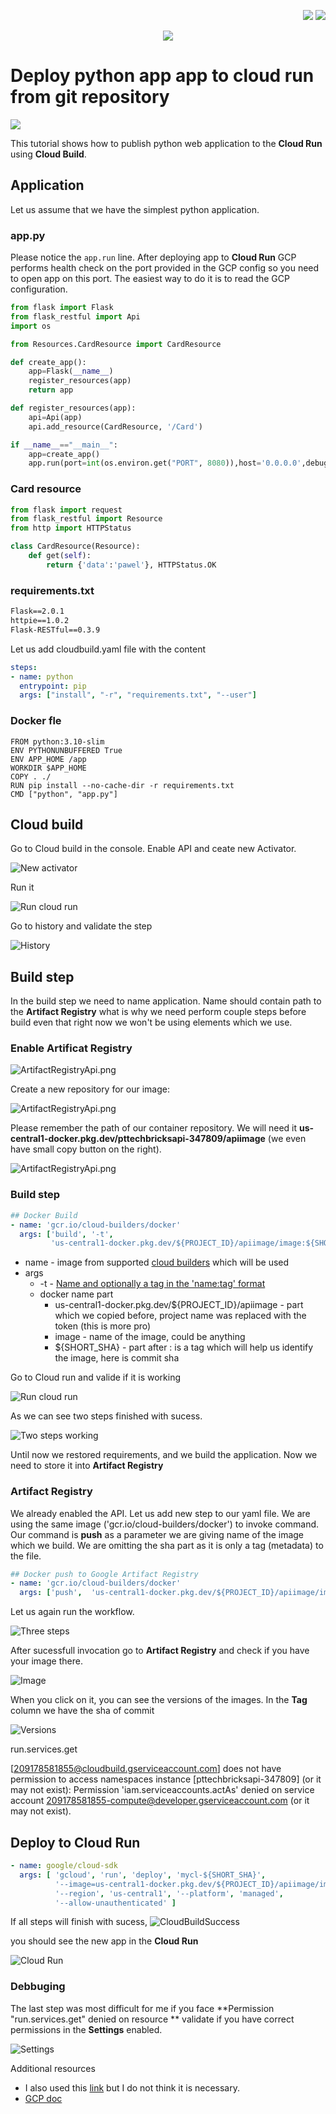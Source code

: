<!--Category:Article,Azure--> 
 <p align="right">
    <a href="http://productivitytools.tech/"><img src="Images/Header/ProductivityTools_green_40px_2.png" /><a> 
    <a href="https://github.com/pwujczyk/ProductivityTools.Articles"><img src="Images/Header/Github_border_40px.png" /></a>
</p>
<p align="center">
    <a href="http://productivitytools.tech/">
        <img src='Images/Header/LogoTitle_green_500px.png' />
    </a>
</p>

# Deploy python app app to cloud run from git repository

<!--og-image-->
![](Images/OGImage.jpg)

This tutorial shows how to publish python web application to the **Cloud Run** using **Cloud Build**.

<!--more-->

## Application

Let us assume that we have the simplest python application.

### app.py
Please notice the ``app.run`` line. After deploying app to **Cloud Run** GCP performs health check on the port provided in the GCP config so you need to open app on this port. The easiest way to do it is to read the GCP configuration.

```python
from flask import Flask
from flask_restful import Api
import os

from Resources.CardResource import CardResource

def create_app():
    app=Flask(__name__)
    register_resources(app)
    return app

def register_resources(app):
    api=Api(app)
    api.add_resource(CardResource, '/Card')

if __name__=="__main__":
    app=create_app()
    app.run(port=int(os.environ.get("PORT", 8080)),host='0.0.0.0',debug=True)
```
### Card resource
```python
from flask import request
from flask_restful import Resource
from http import HTTPStatus

class CardResource(Resource):
    def get(self):
        return {'data':'pawel'}, HTTPStatus.OK
```

### requirements.txt
```txt
Flask==2.0.1
httpie==1.0.2
Flask-RESTful==0.3.9
```

Let us add cloudbuild.yaml file with the content

```yml
steps:
- name: python
  entrypoint: pip
  args: ["install", "-r", "requirements.txt", "--user"]
```

### Docker fle
```
FROM python:3.10-slim
ENV PYTHONUNBUFFERED True
ENV APP_HOME /app
WORKDIR $APP_HOME
COPY . ./
RUN pip install --no-cache-dir -r requirements.txt
CMD ["python", "app.py"]
```

## Cloud build
Go to Cloud build in the console. Enable API and ceate new Activator.

![New activator](Images/NewActivator.png)

Run it

![Run cloud run](Images/RunCloudBuild.png)


Go to history and validate the step

![History](Images/History.png)

## Build step

In the build step we need to name application. Name should contain path to the **Artifact Registry** what is why we need perform couple steps before build even that right now we won't be using elements which we use.

### Enable Artificat Registry

![ArtifactRegistryApi.png](Images/ArtifactRegistryApi.png)

Create a new repository for our image:


![ArtifactRegistryApi.png](Images/CreateRepository.png)

Please remember the path of our container repository. We will need it **us-central1-docker.pkg.dev/pttechbricksapi-347809/apiimage** (we even have small copy button on the right).

![ArtifactRegistryApi.png](Images/ApiImageRepository.png)

### Build step

```yml
## Docker Build
- name: 'gcr.io/cloud-builders/docker'
  args: ['build', '-t',
         'us-central1-docker.pkg.dev/${PROJECT_ID}/apiimage/image:${SHORT_SHA}', '.']
```
- name - image from supported [cloud builders](https://github.com/GoogleCloudPlatform/cloud-builders) which will be used
- args
  - -t - [Name and optionally a tag in the 'name:tag' format](https://docs.docker.com/engine/reference/commandline/build/)
  - docker name part 
    - us-central1-docker.pkg.dev/${PROJECT_ID}/apiimage - part which we copied before, project name was replaced with the token (this is more pro)
    - image - name of the image, could be anything
    - ${SHORT_SHA} - part after : is a tag which will help us identify the image, here is commit sha

Go to Cloud run and valide if it is working

![Run cloud run](Images/RunCloudBuild.png)

As we can see two steps finished with sucess.

![Two steps working](Images/TwoSteps.png)

Until now we restored requirements, and we build the application. Now we need to store it into **Artifact Registry**

### Artifact Registry

We already enabled the API. Let us add new step to our yaml file. We are using the same image ('gcr.io/cloud-builders/docker') to invoke command. Our command is **push** as a parameter we are giving name of the image which we build. We are omitting the sha part as it is only a tag (metadata) to the file.
 
```yaml
## Docker push to Google Artifact Registry
- name: 'gcr.io/cloud-builders/docker'
  args: ['push',  'us-central1-docker.pkg.dev/${PROJECT_ID}/apiimage/image']
```

Let us again run the workflow. 

![Three steps](Images/threesteps.png)

After sucessfull invocation go to **Artifact Registry** and check if you have your image there.

![Image](Images/Image.png)

When you click on it, you can see the versions of the images. In the **Tag** column we have the sha of commit

![Versions](Images/Versions.png)

run.services.get

 [209178581855@cloudbuild.gserviceaccount.com] does not have permission to access namespaces instance [pttechbricksapi-347809] (or it may not exist): Permission 'iam.serviceaccounts.actAs' denied on service account 209178581855-compute@developer.gserviceaccount.com (or it may not exist).

## Deploy to Cloud Run


```yaml
- name: google/cloud-sdk
  args: [ 'gcloud', 'run', 'deploy', 'mycl-${SHORT_SHA}',
          '--image=us-central1-docker.pkg.dev/${PROJECT_ID}/apiimage/image:${SHORT_SHA}',
          '--region', 'us-central1', '--platform', 'managed',
          '--allow-unauthenticated' ]
```
If all steps will finish with sucess,
![CloudBuildSuccess](Images/CloudBuildSuccess.png)

you should see the new app in the **Cloud Run**

![Cloud Run](Images/CloudRun.png)

### Debbuging
The last step was most difficult for me if you face **Permission "run.services.get" denied on resource ** validate if you have correct permissions in the **Settings** enabled.

![Settings](Images/Settings.png)

Additional resources
- I also used this [link](https://stackoverflow.com/questions/56068870/permission-error-when-trying-to-deploy-to-google-cloud-run) but I do not think it is necessary.
- [GCP doc](https://cloud.google.com/build/docs/building/build-python)

